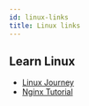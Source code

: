 ```yaml
---
id: linux-links
title: Linux links
---
```


## Learn Linux

- [Linux Journey](https://linuxjourney.com/)
- [Nginx Tutorial](https://www.devdungeon.com/content/nginx-tutorial)